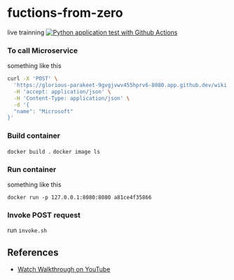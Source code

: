 # fuctions-from-zero
live trainning
[![Python application test with Github Actions](https://github.com/alesanchez14/fuctions-from-zero/actions/workflows/main.yml/badge.svg)](https://github.com/alesanchez14/fuctions-from-zero/actions/workflows/main.yml)

### To call Microservice 

something like this
```bash
curl -X 'POST' \
  'https://glorious-parakeet-9gvgjvwv455hprv6-8080.app.github.dev/wiki' \
  -H 'accept: application/json' \
  -H 'Content-Type: application/json' \
  -d '{
  "name": "Microsoft"
}'
```

### Build container

`docker build .`
`docker image ls`

### Run container

something like this

`docker run -p 127.0.0.1:8080:8080 a81ce4f35866`

### Invoke POST request

run `invoke.sh`

## References

* [Watch Walkthrough on YouTube](https://youtu.be/KOAdCqpQSI4)
